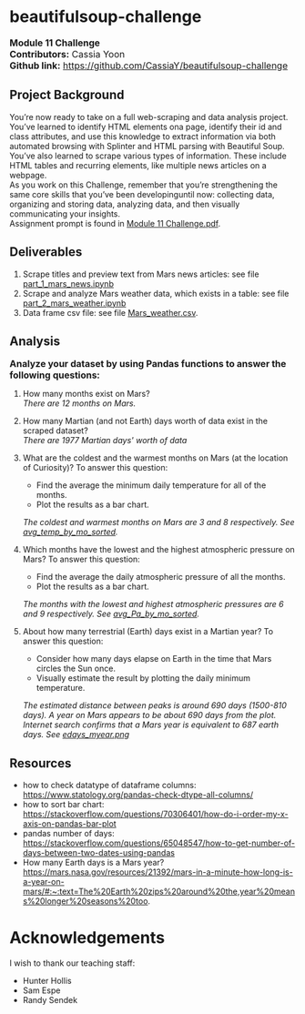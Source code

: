 # beautifulsoup-challenge  
<font size="3">**Module 11 Challenge**  
**Contributors:** Cassia Yoon  
**Github link:** https://github.com/CassiaY/beautifulsoup-challenge</font>

## Project Background  
You’re now ready to take on a full web-scraping and data analysis project. You’ve learned to identify HTML elements ona page, identify their id and class attributes, and use this knowledge to extract information via both automated browsing with Splinter and HTML parsing with Beautiful Soup. You’ve also learned to scrape various types of information. These include HTML tables and recurring elements, like multiple news articles on a webpage.  
As you work on this Challenge, remember that you’re strengthening the same core skills that you’ve been developinguntil now: collecting data, organizing and storing data, analyzing data, and then visually communicating your insights.  
Assignment prompt is found in [Module 11 Challenge.pdf](/Module%2011%20Challenge.pdf).

## Deliverables
1. Scrape titles and preview text from Mars news articles:  see file [part_1_mars_news.ipynb](/code/part_1_mars_news.ipynb)
2. Scrape and analyze Mars weather data, which exists in a table: see file [part_2_mars_weather.ipynb](/code/part_2_mars_weather.ipynb)
3. Data frame csv file: see file [Mars_weather.csv](/output/Mars_weather.csv).

## Analysis
<font size="3">**Analyze your dataset by using Pandas functions to answer the following questions:**</font>

1. How many months exist on Mars?  
    *There are 12 months on Mars.*
2. How many Martian (and not Earth) days worth of data exist in the scraped dataset?  
    *There are 1977 Martian days' worth of data*
3. What are the coldest and the warmest months on Mars (at the location of Curiosity)? To answer this question:
    * Find the average the minimum daily temperature for all of the months.
    * Plot the results as a bar chart.  

    *The coldest and warmest months on Mars are 3 and 8 respectively. See [avg_temp_by_mo_sorted](/output/avg_temp_by_mo_sorted.png).*

4. Which months have the lowest and the highest atmospheric pressure on Mars? To answer this question:
    * Find the average the daily atmospheric pressure of all the months.
    * Plot the results as a bar chart.  

    *The months with the lowest and highest atmospheric pressures are 6 and 9 respectively. See [avg_Pa_by_mo_sorted](/output/avg_Pa_by_mo_sorted.png).*  

5. About how many terrestrial (Earth) days exist in a Martian year? To answer this question:
    * Consider how many days elapse on Earth in the time that Mars circles the Sun once.
    * Visually estimate the result by plotting the daily minimum temperature.  

    *The estimated distance between peaks is around 690 days (1500-810 days). A year on Mars appears to be about 690 days from the plot. Internet search confirms that a Mars year is equivalent to 687 earth days. See [edays_myear.png](/output/edays_myear.png)*

## Resources
- how to check datatype of dataframe columns: https://www.statology.org/pandas-check-dtype-all-columns/
- how to sort bar chart: https://stackoverflow.com/questions/70306401/how-do-i-order-my-x-axis-on-pandas-bar-plot
- pandas number of days: https://stackoverflow.com/questions/65048547/how-to-get-number-of-days-between-two-dates-using-pandas
- How many Earth days is a Mars year? https://mars.nasa.gov/resources/21392/mars-in-a-minute-how-long-is-a-year-on-mars/#:~:text=The%20Earth%20zips%20around%20the,year%20means%20longer%20seasons%20too.


# Acknowledgements
I wish to thank our teaching staff:
- Hunter Hollis
- Sam Espe
- Randy Sendek

